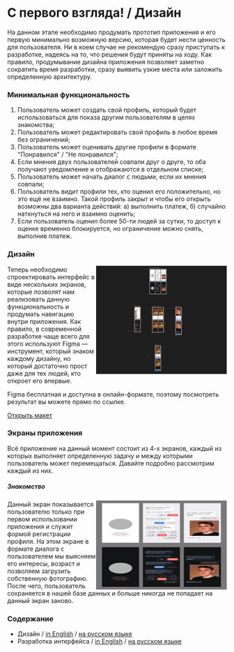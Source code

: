 # С первого взгляда! / Дизайн

На данном этапе необходимо продумать прототип приложения и его первую минимально возможную версию, которая будет нести ценность для пользователя.
Ни в коем случае не рекомендую сразу приступать к разработке, надеясь на то, что решения будут приняты на ходу. Как правило, продумывание дизайна приложения
позволяет заметно сократить время разработки, сразу выявить узкие места или заложить определенную архитектуру.

### Минимальная функциональность

1. Пользователь может создать свой профиль, который будет использоваться для показа другим пользователям в целях знакомства;
2. Пользователь может редактировать свой профиль в любое время без ограничений;
3. Пользователь может оценивать другие профили в формате "Понравился" / "Не понравился";
4. Если мнения двух пользователей совпали друг о друге, то оба получают уведомление и отображаются в отдельном списке;
5. Пользователь может начать диалог с людьми, если их мнения совпали;
6. Пользователь видит профили тех, кто оценил его положительно, но это ещё не взаимно. Такой профиль закрыт и чтобы его открыть возможны два варианта действий: а) выполнить платеж, б) случайно наткнуться на него и взаимно оценить;
7. Если пользователь оценил более 50-ти людей за сутки, то доступ к оценке временно блокируется, но ограничение можно снять, выполнив платеж.

### Дизайн

<img align="right" width="300" height="248" src="../images/design-screenshot.png">

Теперь необходимо спроектировать интерфейс в виде нескольких экранов, которые позволят нам реализовать данную функциональность и продумать навигацию внутри приложения. Как правило, в современной разработке чаще всего для этого используют Figma — инструмент, который знаком каждому дизайну, но который достаточно прост даже для тех людей, кто откроет его впервые.

Figma бесплатная и доступна в онлайн-формате, поэтому посмотреть результат вы можете прямо по ссылке.

[Открыть макет](https://www.figma.com/file/Zg8AVusk4C620Vsvy7uiyu/At-first-sight!?type=design&node-id=0%3A1&mode=design&t=qsCjvDPdpzYcKCqL-1)

### Экраны приложения

Всё приложение на данный момент состоит из 4-х экранов, каждый из которых выполняет определенную задачу и между которыми пользователь может перемещаться.
Давайте подробно рассмотрим каждый из них.

##### Знакомство

<img align="right" width="300" height="204" src="../images/design-welcome-screen.png">

Данный экран показывается пользователю только при первом использовании приложения и служит формой регистрации профиля. На этом экране в формате диалога с пользователем мы выясняем его интересы, возраст и позволяем загрузить собственную фотографию. После чего, пользователь сохраняется в нашей базе данных и больше никогда не попадает на данный экран заново.

### Содержание

- Дизайн / [in English](../en/01-design.md) / [на русском языке](./01-design.md)
- Разработка интерфейса / [in English](../en/02-interface.md) / [на русском языке](./02-interface.md)
